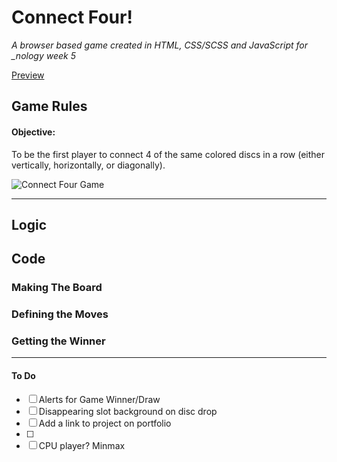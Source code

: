 # Connect Four!

<em> A browser based game created in HTML, CSS/SCSS and JavaScript for \_nology week 5 </em>

[Preview](https://ism90.github.io/js-game/)
## Game Rules

#### Objective:

To be the first player to connect 4 of the same colored discs in a row (either vertically, horizontally, or diagonally).


![Connect Four Game ](https://github.com/ism90/js-game/blob/main/assets/readme.png)

--- 
## Logic

## Code

### Making The Board

### Defining the Moves

### Getting the Winner

---
#### To Do

- [ ] Alerts for Game Winner/Draw
- [ ] Disappearing slot background on disc drop
- [ ] Add a link to project on portfolio 
- [ ] 
- [ ] CPU player? Minmax 